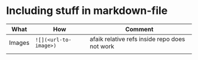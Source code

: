 # Including stuff in markdown-file

| What   | How                   | Comment                                       |
|--------|-----------------------|-----------------------------------------------|
| Images | `![](<url-to-image>)` | afaik relative refs inside repo does not work |
|        |                       |                                               |
